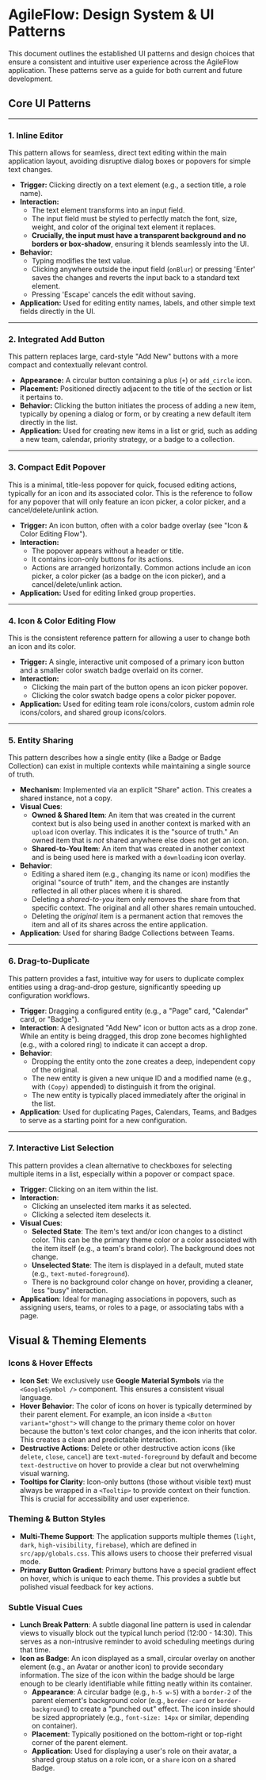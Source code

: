 

# AgileFlow: Design System & UI Patterns

This document outlines the established UI patterns and design choices that ensure a consistent and intuitive user experience across the AgileFlow application. These patterns serve as a guide for both current and future development.

## Core UI Patterns

---

### 1. Inline Editor

This pattern allows for seamless, direct text editing within the main application layout, avoiding disruptive dialog boxes or popovers for simple text changes.

- **Trigger:** Clicking directly on a text element (e.g., a section title, a role name).
- **Interaction:**
    - The text element transforms into an input field.
    - The input field must be styled to perfectly match the font, size, weight, and color of the original text element it replaces.
    - **Crucially, the input must have a transparent background and no borders or box-shadow**, ensuring it blends seamlessly into the UI.
- **Behavior:**
    - Typing modifies the text value.
    - Clicking anywhere outside the input field (`onBlur`) or pressing 'Enter' saves the changes and reverts the input back to a standard text element.
    - Pressing 'Escape' cancels the edit without saving.
- **Application:** Used for editing entity names, labels, and other simple text fields directly in the UI.

---

### 2. Integrated Add Button

This pattern replaces large, card-style "Add New" buttons with a more compact and contextually relevant control.

- **Appearance:** A circular button containing a plus (`+`) or `add_circle` icon.
- **Placement:** Positioned directly adjacent to the title of the section or list it pertains to.
- **Behavior:** Clicking the button initiates the process of adding a new item, typically by opening a dialog or form, or by creating a new default item directly in the list.
- **Application:** Used for creating new items in a list or grid, such as adding a new team, calendar, priority strategy, or a badge to a collection.

---

### 3. Compact Edit Popover

This is a minimal, title-less popover for quick, focused editing actions, typically for an icon and its associated color. This is the reference to follow for any popover that will only feature an icon picker, a color picker, and a cancel/delete/unlink action.

- **Trigger:** An icon button, often with a color badge overlay (see "Icon & Color Editing Flow").
- **Interaction:**
  - The popover appears without a header or title.
  - It contains icon-only buttons for its actions.
  - Actions are arranged horizontally. Common actions include an icon picker, a color picker (as a badge on the icon picker), and a cancel/delete/unlink action.
- **Application:** Used for editing linked group properties.

---

### 4. Icon & Color Editing Flow

This is the consistent reference pattern for allowing a user to change both an icon and its color.

- **Trigger:** A single, interactive unit composed of a primary icon button and a smaller color swatch badge overlaid on its corner.
- **Interaction:**
  - Clicking the main part of the button opens an icon picker popover.
  - Clicking the color swatch badge opens a color picker popover.
- **Application:** Used for editing team role icons/colors, custom admin role icons/colors, and shared group icons/colors.

---

### 5. Entity Sharing

This pattern describes how a single entity (like a Badge or Badge Collection) can exist in multiple contexts while maintaining a single source of truth.

- **Mechanism**: Implemented via an explicit "Share" action. This creates a shared instance, not a copy.
- **Visual Cues**:
  - **Owned & Shared Item**: An item that was created in the current context but is also being used in another context is marked with an `upload` icon overlay. This indicates it is the "source of truth." An owned item that is *not* shared anywhere else does not get an icon.
  - **Shared-to-You Item**: An item that was created in another context and is being used here is marked with a `downloading` icon overlay.
- **Behavior**:
  - Editing a shared item (e.g., changing its name or icon) modifies the original "source of truth" item, and the changes are instantly reflected in all other places where it is shared.
  - Deleting a *shared-to-you* item only removes the share from that specific context. The original and all other shares remain untouched.
  - Deleting the *original* item is a permanent action that removes the item and all of its shares across the entire application.
- **Application**: Used for sharing Badge Collections between Teams.

---

### 6. Drag-to-Duplicate

This pattern provides a fast, intuitive way for users to duplicate complex entities using a drag-and-drop gesture, significantly speeding up configuration workflows.

-   **Trigger**: Dragging a configured entity (e.g., a "Page" card, "Calendar" card, or "Badge").
-   **Interaction**: A designated "Add New" icon or button acts as a drop zone. While an entity is being dragged, this drop zone becomes highlighted (e.g., with a colored ring) to indicate it can accept a drop.
-   **Behavior**:
    -   Dropping the entity onto the zone creates a deep, independent copy of the original.
    -   The new entity is given a new unique ID and a modified name (e.g., with `(Copy)` appended) to distinguish it from the original.
    -   The new entity is typically placed immediately after the original in the list.
-   **Application**: Used for duplicating Pages, Calendars, Teams, and Badges to serve as a starting point for a new configuration.

---

### 7. Interactive List Selection

This pattern provides a clean alternative to checkboxes for selecting multiple items in a list, especially within a popover or compact space.

-   **Trigger**: Clicking on an item within the list.
-   **Interaction**:
    -   Clicking an unselected item marks it as selected.
    -   Clicking a selected item deselects it.
-   **Visual Cues**:
    -   **Selected State**: The item's text and/or icon changes to a distinct color. This can be the primary theme color or a color associated with the item itself (e.g., a team's brand color). The background does not change.
    -   **Unselected State**: The item is displayed in a default, muted state (e.g., `text-muted-foreground`).
    -   There is no background color change on hover, providing a cleaner, less "busy" interaction.
-   **Application**: Ideal for managing associations in popovers, such as assigning users, teams, or roles to a page, or associating tabs with a page.

## Visual & Theming Elements

### Icons & Hover Effects

- **Icon Set**: We exclusively use **Google Material Symbols** via the `<GoogleSymbol />` component. This ensures a consistent visual language.
- **Hover Behavior**: The color of icons on hover is typically determined by their parent element. For example, an icon inside a `<Button variant="ghost">` will change to the primary theme color on hover because the button's text color changes, and the icon inherits that color. This creates a clean and predictable interaction.
- **Destructive Actions**: Delete or other destructive action icons (like `delete`, `close`, `cancel`) are `text-muted-foreground` by default and become `text-destructive` on hover to provide a clear but not overwhelming visual warning.
- **Tooltips for Clarity**: Icon-only buttons (those without visible text) must always be wrapped in a `<Tooltip>` to provide context on their function. This is crucial for accessibility and user experience.

### Theming & Button Styles

- **Multi-Theme Support**: The application supports multiple themes (`light`, `dark`, `high-visibility`, `firebase`), which are defined in `src/app/globals.css`. This allows users to choose their preferred visual mode.
- **Primary Button Gradient**: Primary buttons have a special gradient effect on hover, which is unique to each theme. This provides a subtle but polished visual feedback for key actions.

### Subtle Visual Cues

- **Lunch Break Pattern**: A subtle diagonal line pattern is used in calendar views to visually block out the typical lunch period (12:00 - 14:30). This serves as a non-intrusive reminder to avoid scheduling meetings during that time.
- **Icon as Badge**: An icon displayed as a small, circular overlay on another element (e.g., an Avatar or another icon) to provide secondary information. The size of the icon within the badge should be large enough to be clearly identifiable while fitting neatly within its container.
    - **Appearance**: A circular badge (e.g., `h-5 w-5`) with a `border-2` of the parent element's background color (e.g., `border-card` or `border-background`) to create a "punched out" effect. The icon inside should be sized appropriately (e.g., `font-size: 14px` or similar, depending on container).
    - **Placement**: Typically positioned on the bottom-right or top-right corner of the parent element.
    - **Application**: Used for displaying a user's role on their avatar, a shared group status on a role icon, or a `share` icon on a shared Badge.
